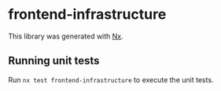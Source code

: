 # frontend-infrastructure

This library was generated with [Nx](https://nx.dev).

## Running unit tests

Run `nx test frontend-infrastructure` to execute the unit tests.
